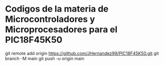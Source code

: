 
# Codigos de la materia de Microcontroladores y Microprocesadores para el PIC18F45K50


git remote add origin https://github.com/JHernandez99/PIC18F45K50.git
git branch -M main
git push -u origin main